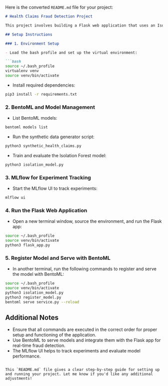 Here is the converted `README.md` file for your project:

```markdown
# Health Claims Fraud Detection Project

This project involves building a Flask web application that uses an Isolation Forest model to detect potentially fraudulent health claims. It leverages BentoML for model serving and MLflow for experiment tracking.

## Setup Instructions

### 1. Environment Setup

- Load the bash profile and set up the virtual environment:

```bash
source ~/.bash_profile
virtualenv venv
source venv/bin/activate
```

- Install required dependencies:

```bash
pip3 install -r requirements.txt
```

### 2. BentoML and Model Management

- List BentoML models:

```bash
bentoml models list
```

- Run the synthetic data generator script:

```bash
python3 synthetic_health_claims.py
```

- Train and evaluate the Isolation Forest model:

```bash
python3 isolation_model.py
```

### 3. MLflow for Experiment Tracking

- Start the MLflow UI to track experiments:

```bash
mlflow ui
```

### 4. Run the Flask Web Application

- Open a new terminal window, source the environment, and run the Flask app:

```bash
source ~/.bash_profile
source venv/bin/activate
python3 flask_app.py
```

### 5. Register Model and Serve with BentoML

- In another terminal, run the following commands to register and serve the model with BentoML:

```bash
source ~/.bash_profile
source venv/bin/activate
python3 isolation_model.py
python3 register_model.py
bentoml serve service.py --reload
```

## Additional Notes

- Ensure that all commands are executed in the correct order for proper setup and functioning of the application.
- Use BentoML to serve models and integrate them with the Flask app for real-time fraud detection.
- The MLflow UI helps to track experiments and evaluate model performance.
```

This `README.md` file gives a clear step-by-step guide for setting up and running your project. Let me know if you'd like any additional adjustments!